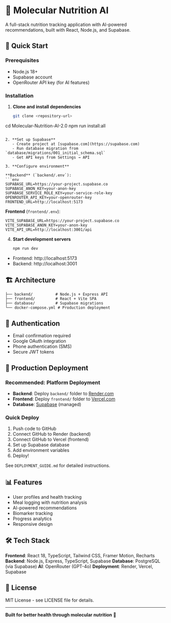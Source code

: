 # 🧬 Molecular Nutrition AI

A full-stack nutrition tracking application with AI-powered recommendations, built with React, Node.js, and Supabase.

## 🚀 Quick Start

### Prerequisites
- Node.js 18+ 
- Supabase account
- OpenRouter API key (for AI features)

### Installation

1. **Clone and install dependencies**
   ```bash
   git clone <repository-url>
cd Molecular-Nutrition-AI-2.0
npm run install:all
```

2. **Set up Supabase**
   - Create project at [supabase.com](https://supabase.com)
   - Run database migration from `database/migrations/001_initial_schema.sql`
   - Get API keys from Settings → API

3. **Configure environment**

**Backend** (`backend/.env`):
```env
SUPABASE_URL=https://your-project.supabase.co
SUPABASE_ANON_KEY=your-anon-key
SUPABASE_SERVICE_ROLE_KEY=your-service-role-key
OPENROUTER_API_KEY=your-openrouter-key
FRONTEND_URL=http://localhost:5173
```

**Frontend** (`frontend/.env`):
   ```env
VITE_SUPABASE_URL=https://your-project.supabase.co
VITE_SUPABASE_ANON_KEY=your-anon-key
VITE_API_URL=http://localhost:3001/api
```

4. **Start development servers**
   ```bash
   npm run dev
   ```

- Frontend: http://localhost:5173
- Backend: http://localhost:3001

## 🏗️ Architecture

```
├── backend/          # Node.js + Express API
├── frontend/         # React + Vite SPA
├── database/         # Supabase migrations
└── docker-compose.yml # Production deployment
```

## 🔐 Authentication

- Email confirmation required
- Google OAuth integration
- Phone authentication (SMS)
- Secure JWT tokens

## 🚢 Production Deployment

### Recommended: Platform Deployment
- **Backend**: Deploy `backend/` folder to [Render.com](https://render.com)
- **Frontend**: Deploy `frontend/` folder to [Vercel.com](https://vercel.com)
- **Database**: [Supabase](https://supabase.com) (managed)

### Quick Deploy
1. Push code to GitHub
2. Connect GitHub to Render (backend)
3. Connect GitHub to Vercel (frontend)
4. Set up Supabase database
5. Add environment variables
6. Deploy!

See `DEPLOYMENT_GUIDE.md` for detailed instructions.

## 📊 Features

- User profiles and health tracking
- Meal logging with nutrition analysis
- AI-powered recommendations
- Biomarker tracking
- Progress analytics
- Responsive design

## 🛠️ Tech Stack

**Frontend**: React 18, TypeScript, Tailwind CSS, Framer Motion, Recharts
**Backend**: Node.js, Express, TypeScript, Supabase
**Database**: PostgreSQL (via Supabase)
**AI**: OpenRouter (GPT-4o)
**Deployment**: Render, Vercel, Supabase

## 📄 License

MIT License - see LICENSE file for details.

---

**Built for better health through molecular nutrition** 🧬